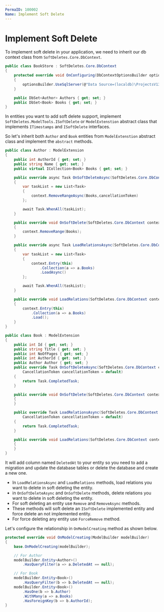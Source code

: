 ```yaml
---
PermaID: 100002
Name: Implement Soft Delete
---
```


# Implement Soft Delete

To implement soft delete in your application, we need to inherit our db context class from `SoftDeletes.Core.DbContext`.

```csharp
public class BookStore : SoftDeletes.Core.DbContext
{
    protected override void OnConfiguring(DbContextOptionsBuilder optionsBuilder)
    {
        optionsBuilder.UseSqlServer(@"Data Source=(localdb)\ProjectsV13;Initial Catalog=BookStoreDb;");
    }

    public DbSet<Author> Authors { get; set; }
    public DbSet<Book> Books { get; set; }
}
```

In entities you want to add soft delete support, implement `SoftDeletes.ModelTools.ISoftDelete` or `ModelExtenstion` abstract class that implements `ITimestamps` and `ISoftDelete` interfaces.

So let's inherit both `Author` and `Book` entities from `ModelExtenstion` abstract class and implement the `abstract` methods.

```csharp
public class Author : ModelExtension
{
    public int AuthorId { get; set; }
    public string Name { get; set; }
    public virtual ICollection<Book> Books { get; set; }

    public override async Task OnSoftDeleteAsync(SoftDeletes.Core.DbContext context, CancellationToken cancellationToken = default)
    {
        var taskList = new List<Task> 
        {
            context.RemoveRangeAsync(Books,cancellationToken)
        };

        await Task.WhenAll(taskList);
    }

    public override void OnSoftDelete(SoftDeletes.Core.DbContext context)
    {
        context.RemoveRange(Books);
    }

    public override async Task LoadRelationsAsync(SoftDeletes.Core.DbContext context, CancellationToken cancellationToken = default)
    {
        var taskList = new List<Task> 
        {
            context.Entry(this)
                .Collection(a => a.Books)
                .LoadAsync()
        };

        await Task.WhenAll(taskList);
    }

    public override void LoadRelations(SoftDeletes.Core.DbContext context)
    {
        context.Entry(this)
            .Collection(a => a.Books)
            .Load();
    }
}

public class Book : ModelExtension
{
    public int Id { get; set; }
    public string Title { get; set; }
    public int NoOfPages { get; set; }
    public int AuthorId { get; set; }
    public Author Author { get; set; }
    public override Task OnSoftDeleteAsync(SoftDeletes.Core.DbContext context,
        CancellationToken cancellationToken = default)
    {
        return Task.CompletedTask;
    }

    public override void OnSoftDelete(SoftDeletes.Core.DbContext context)
    {
    }

    public override Task LoadRelationsAsync(SoftDeletes.Core.DbContext context,
        CancellationToken cancellationToken = default)
    {
        return Task.CompletedTask;
    }

    public override void LoadRelations(SoftDeletes.Core.DbContext context)
    {
    }
}
```

It will add column named `DeletedAt` to your entity so you need to add a migration and update the database tables or delete the database and create a new one.

 - In `LoadRelationsAsync` and `LoadRelations` methods, load relations you want to delete in soft deleting the entity. 
 - in `OnSoftDeleteAsync` and `OnSoftDelete` methods, delete relations you want to delete in soft deleting the entity.
 - For soft deleting an entity use `Remove` and `RemoveAsync` methods. 
 - These methods will soft delete an `ISoftDelete` implemented entity and force delete an not implemented entity.
 - For force deleting any entity use `ForceRemove` method.

Let's configure the relationship in `OnModelCreating` method as shown below.
  
```csharp
protected override void OnModelCreating(ModelBuilder modelBuilder)
{
    base.OnModelCreating(modelBuilder);

    // For Author
    modelBuilder.Entity<Author>()
        .HasQueryFilter(a => a.DeletedAt == null);

    // For Book
    modelBuilder.Entity<Book>()
        .HasQueryFilter(b => b.DeletedAt == null);
    modelBuilder.Entity<Book>()
        .HasOne(b => b.Author)
        .WithMany(a => a.Books)
        .HasForeignKey(b => b.AuthorId);
}
```
